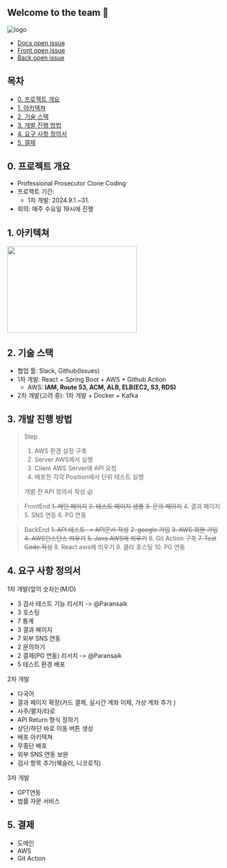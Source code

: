 ## Welcome to the team 🙌

![logo](https://github.com/user-attachments/assets/5a9915d5-a2aa-4563-8ddf-7d205afae6ab)

- [Docs open issue](https://github.com/N0ziroh/Docs/issues)
- [Front open issue](https://github.com/N0ziroh/FrontEnd/issues)
- [Back open issue](https://github.com/N0ziroh/BackEnd/issues)

<!--
**Here are some ideas to get you started:**

🙋‍♀️ A short introduction - what is your organization all about?
👀 Contribution guidelines - how do team members dive in?
👩‍💻 Useful resources - where do you keep your docs? Is there anything else the team should know?
🍪 Fun facts - what is your team's favorite snack?
🧙 Remember, you can do mighty things with the power of [Markdown](https://docs.github.com/github/writing-on-github/getting-started-with-writing-and-formatting-on-github/basic-writing-and-formatting-syntax)
-->

## 목차

- [0. 프로젝트 개요](#0-프로젝트-개요)
- [1. 아키텍쳐](#1-아키택처)
- [2. 기술 스택](#2-기술-스택)
- [3. 개발 진행 방법](#3-개발-진행-방법)
- [4. 요구 사항 정의서](#4-요구-사항-정의서)
- [5. 결제](#5-결제)

## 0. 프로젝트 개요

- Professional Prosecutor Clone Coding
- 프로젝트 기간: 
    - 1차 개발: 2024.9.1.~31.
- 회의: 매주 수요일 19시에 진행

## 1. 아키텍쳐 

<img src="https://github.com/user-attachments/assets/38615b15-8f9a-4ac6-858b-a7d029533182" width="300" height="200"/>

## 2. 기술 스택

- 협업 툴: Slack, Github(Issues)
- 1차 개발: React + Spring Boot + AWS + Github Action
    - AWS: **IAM, Route 53, ACM, ALB, ELB(EC2, S3, RDS)**
- 2차 개발(고려 중): 1차 개발 + Docker + Kafka

## 3. 개발 진행 방법

> Step
> 1. AWS 환경 설정 구축
> 2. Server AWS에서 실행
> 3. Client AWS Server에 API 요청
> 4. 배포전 각각 Position에서 단위 테스트 실행
> 
> 개발 전 API 정의서 작성 必

> FrontEnd
> ~~1. 메인 페이지~~
> ~~2. 테스트 페이지 샘플~~
> ~~3. 문의 페이지~~
> 4. 결과 페이지
> 5. SNS 연동
> 6. PG 연동

> BackEnd
> ~~1. API 테스트 -> API문서 작성~~
> ~~2. google 가입~~
> ~~3. AWS 회원 가입~~
> ~~4. AWS인스턴스 띄우기~~
> ~~5. Java AWS에 띄우기~~
> 6. Git Action 구축
> ~~7. Test Code 작성~~
> 8. React aws에 띄우기
> 9. 클라 호스팅
> 10. PG 연동

## 4. 요구 사항 정의서

1차 개발(앞의 숫자는(M/D)
- 3 검사 테스트 기능 리서치 -> @Paransaik 
- 3 호스팅
- 7 통계
- 3 결과 페이지
- 7 외부 SNS 연동
- 2 문의하기
- 2 결제(PG 연동) 리서치 -> @Paransaik 
- 5 테스트 환경 배포

2차 개발
- 다국어
- 결과 페이지 확장(카드 결제, 실시간 계좌 이체, 가상 계좌 추가 )
- 사주/팔자/타로
- API Return 형식 정하기
- 상단/하단 바로 이동 버튼 생성
- 배포 아키텍쳐
- 무중단 배포
- 외부 SNS 연동 보완
- 검사 항목 추가(웩슬러, 니코로직)

3차 개발
- GPT연동
- 법률 자문 서비스

## 5. 결제

- 도메인
- AWS
- Git Action
